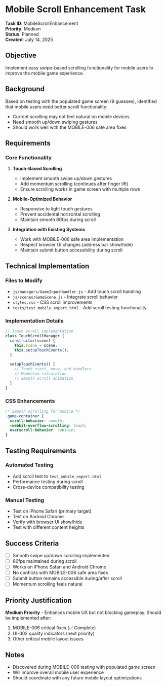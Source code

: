 # Mobile Scroll Enhancement Task

**Task ID**: MobileScrollEnhancement  
**Priority**: Medium  
**Status**: Planned  
**Created**: July 14, 2025  

## Objective
Implement easy swipe-based scrolling functionality for mobile users to improve the mobile game experience.

## Background
Based on testing with the populated game screen (9 guesses), identified that mobile users need better scroll functionality:
- Current scrolling may not feel natural on mobile devices
- Need smooth up/down swiping gestures
- Should work well with the MOBILE-006 safe area fixes

## Requirements

### Core Functionality
1. **Touch-Based Scrolling**
   - Implement smooth swipe up/down gestures
   - Add momentum scrolling (continues after finger lift)
   - Ensure scrolling works in game screen with multiple rows

2. **Mobile-Optimized Behavior**
   - Responsive to light touch gestures
   - Prevent accidental horizontal scrolling
   - Maintain smooth 60fps during scroll

3. **Integration with Existing Systems**
   - Work with MOBILE-006 safe area implementation
   - Respect browser UI changes (address bar show/hide)
   - Maintain submit button accessibility during scroll

## Technical Implementation

### Files to Modify
- `js/managers/GameInputHandler.js` - Add touch scroll handling
- `js/scenes/GameScene.js` - Integrate scroll behavior
- `styles.css` - CSS scroll improvements
- `tests/test_mobile_expert.html` - Add scroll testing functionality

### Implementation Details
```javascript
// Touch scroll implementation
class TouchScrollManager {
  constructor(scene) {
    this.scene = scene;
    this.setupTouchEvents();
  }
  
  setupTouchEvents() {
    // Touch start, move, end handlers
    // Momentum calculation
    // Smooth scroll animation
  }
}
```

### CSS Enhancements
```css
/* Smooth scrolling for mobile */
.game-container {
  scroll-behavior: smooth;
  -webkit-overflow-scrolling: touch;
  overscroll-behavior: contain;
}
```

## Testing Requirements

### Automated Testing
- Add scroll test to `test_mobile_expert.html`
- Performance testing during scroll
- Cross-device compatibility testing

### Manual Testing
- Test on iPhone Safari (primary target)
- Test on Android Chrome
- Verify with browser UI show/hide
- Test with different content heights

## Success Criteria
- [ ] Smooth swipe up/down scrolling implemented
- [ ] 60fps maintained during scroll
- [ ] Works on iPhone Safari and Android Chrome
- [ ] No conflicts with MOBILE-006 safe area fixes
- [ ] Submit button remains accessible during/after scroll
- [ ] Momentum scrolling feels natural

## Priority Justification
**Medium Priority** - Enhances mobile UX but not blocking gameplay. Should be implemented after:
1. MOBILE-006 critical fixes (✅ Complete)
2. UI-002 quality indicators (next priority)
3. Other critical mobile layout issues

## Notes
- Discovered during MOBILE-006 testing with populated game screen
- Will improve overall mobile user experience
- Should coordinate with any future mobile layout optimizations
